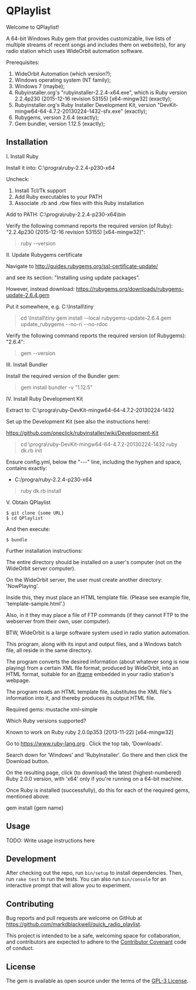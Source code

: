 # QPlaylist

Welcome to QPlaylist!

A 64-bit Windows Ruby gem that provides customizable, live lists of
multiple streams of recent songs and includes them on website(s), for
any radio station which uses WideOrbit automation software.

Prerequisites:
1. WideOrbit Automation (which version?);
1. Windows operating system (NT family);
1. Windows 7 (maybe);
1. Rubyinstaller.org's "rubyinstaller-2.2.4-x64.exe", which is Ruby
version 2.2.4p230 (2015-12-16 revision 53155) [x64-mingw32] (exactly);
1. Rubyinstaller.org's Ruby Installer Development Kit, version
"DevKit-mingw64-64-4.7.2-20130224-1432-sfx.exe" (exactly);
1. Rubygems, version 2.6.4 (exactly);
1. Gem bundler, version 1.12.5 (exactly);

## Installation

I. Install Ruby

Install it into:
C:\progra\ruby-2.2.4-p230-x64

Uncheck:
1. Install Tcl/Tk support
1. Add Ruby executables to your PATH
1. Associate .rb and .rbw files with this Ruby installation

Add to PATH:
C:\progra\ruby-2.2.4-p230-x64\bin

Verify the following command reports the required version (of Ruby):
"2.2.4p230 (2015-12-16 revision 53155) [x64-mingw32]":

> ruby --version

II. Update Rubygems certificate

Navigate to http://guides.rubygems.org/ssl-certificate-update/

and see its section: "Installing using update packages".

However, instead download:
https://rubygems.org/downloads/rubygems-update-2.6.4.gem

Put it somewhere, e.g. C:\Install\tiny

> cd \Install\tiny
> gem install --local rubygems-update-2.6.4.gem
> update_rubygems --no-ri --no-rdoc

Verify the following command reports the required version (of Rubygems): "2.6.4":

> gem --version

III. Install Bundler

Install the required version of the Bundler gem:

> gem install bundler -v "1.12.5"

IV. Install Ruby Development Kit

Extract to:
C:\progra\ruby-DevKit-mingw64-64-4.7.2-20130224-1432

Set up the Development Kit (see also the instructions here):

https://github.com/oneclick/rubyinstaller/wiki/Development-Kit

> cd \progra\ruby-DevKit-mingw64-64-4.7.2-20130224-1432
> ruby dk.rb init

Ensure config.yml, below the "---" line, including the hyphen and space, contains exactly:

- C:/progra/ruby-2.2.4-p230-x64

> ruby dk.rb install


V. Obtain QPlaylist

    $ git clone {some URL}
    $ cd QPlaylist

And then execute:

    $ bundle

Further installation instructions:

The entire directory should be installed on a user's computer
(not on the WideOrbit server computer).

On the WideOrbit server, the user must create
another directory: 'NowPlaying'.

Inside this, they must place an HTML template file.
(Please see example file, 'template-sample.html'.)

Also, in it they may place a file of FTP commands
(if they cannot FTP to the webserver from their own, user computer).

BTW, WideOrbit is a large software system
used in radio station automation.

This program, along with its input and output files,
and a Windows batch file, all reside in the same directory.

The program converts the desired information
(about whatever song is now playing)
from a certain XML file format,
produced by WideOrbit,
into an HTML format, suitable for an
[iframe](https://en.wikipedia.org/w/index.php?title=HTML_element&oldid=714622443#Frames)
embedded in your radio station's webpage.

The program reads an HTML template file,
substitutes the XML file's information into it,
and thereby produces its output HTML file.

Required gems:
mustache
xml-simple

Which Ruby versions supported?

Known to work on Ruby
ruby 2.0.0p353 (2013-11-22) [x64-mingw32]

Go to https://www.ruby-lang.org . Click the top tab, 'Downloads'.

Search down for 'Windows' and 'RubyInstaller'.
Go there and then click the Download button.

On the resulting page, click (to download) the latest (highest-numbered)
Ruby 2.0.0 version, with 'x64' only if you're running on a 64-bit machine.

Once Ruby is installed (successfully), do this for each of the required gems, mentioned above:

gem install {gem name}

## Usage

TODO: Write usage instructions here

## Development

After checking out the repo, run `bin/setup` to install dependencies.
Then, run `rake test` to run the tests.
You can also run `bin/console` for an interactive prompt that will allow
you to experiment.

## Contributing

Bug reports and pull requests are welcome on GitHub at
https://github.com/markdblackwell/quick_radio_playlist.

This project is intended to be a safe, welcoming space for collaboration, and
contributors are expected to adhere to the [Contributor
Covenant](http://contributor-covenant.org) code of conduct.

## License

The gem is available as open source under the terms of the [GPL-3
License](https://opensource.org/licenses/GPL-3.0).
